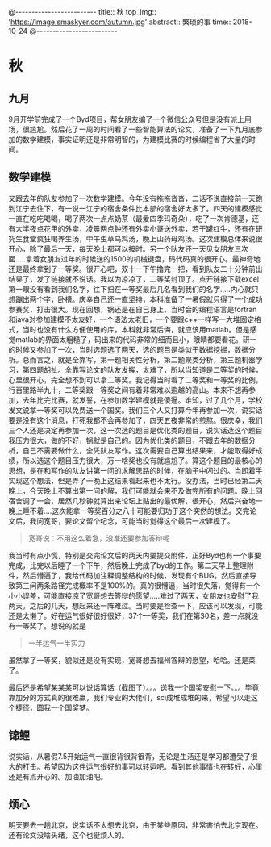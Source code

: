 @-------------------------
title:: 秋
top_img:: 'https://image.smaskyer.com/autumn.jpg'
abstract:: 繁琐的事
time:: 2018-10-24
@-------------------------
# 秋

## 九月

9月开学前完成了一个Byd项目，帮女朋友编了一个微信公众号但是没有派上用场，很尴尬。然后花了一周的时间看了一些智能算法的论文，准备了一下九月底参加的数学建模，事实证明还是非常明智的，为建模比赛的时候编程省了大量的时间。

## 数学建模

又跟去年的队友参加了一次数学建模。今年没有拖拖沓沓，二话不说直接前一天跑到江宁去住下，有一说一江宁的宿舍条件比本部的宿舍好太多了。四天的建模感觉一直在吃吃喝喝，喝了两次一点点奶茶（最爱四季玛奇朵），吃了一次肯德基，还有大半夜点花甲的外卖，凌晨两点钟还有外卖小哥送外卖，若干罐红牛，还有在研究生食堂疯狂喝养生汤，中午虫草乌鸡汤，晚上山药母鸡汤。这次建模总体来说很开心，除了最后一天，每天晚上都可以按时。另一个队友还一天见女朋友三次面.....拿着女朋友过年的时候送的1500的机械键盘，码代码真的很开心。最神奇地还是最终拿到了一等奖。很开心吧，双十一下午撸完一把，看到队友二十分钟前出结果了，发了链接就不说话。我以为凉凉了，二等奖封顶了。点开链接下载excel第一眼没有看到我们名字，往下扫在一等奖最后几名看到我们的名字.....内心就只想蹦出两个字，卧槽。庆幸自己还一直坚持，本科准备了一暑假就只得了一个成功参赛奖，打击很大。现在回想，锅还是在自己身上，当时会的编程语言是fortran和java对参加建模不太友好，一个语法太老旧，一个要跟c++一样写一大堆固定格式，当时也没有什么方便使用的库，本科就非常后悔，就应该用matlab。但是感觉matlab的界面太粗糙了，码出来的代码非常的细而且小，眼睛都要看花。研一的时候又参加了一次，当时选题选了两天，选的题目是类似于数据挖掘，数据分析。总而言之，就是全靠写，第一题相关性分析，第二题聚类分析，第三题机器学习，第四题胡扯。全靠写论文的队友发挥，太难了，所以当知道是二等奖的时候，心里很开心，完全想不到可以拿二等奖。我记得当时看了二等奖和一等奖的比例，行百里路半九十，二等奖跟一等奖之间有着非常难以逾越的高山。本来不想再参加，去年比完比赛，就发誓，在参加数学建模就是傻逼。谁知，过了几个月，学校发文说拿一等奖可以免费送一个国奖。我们三个人又打算今年再参加一次，说实话要是没有这个消息，打死我都不会再参加了，四天五夜非常的煎熬。很庆幸，我们三个人还是决定再参加一次，这一次选的题目是优化类的题目，说实话选这个题目我压力很大，做的不好，锅就是自己的。因为优化类的题目，不跟去年的数据分析，自己不需要做什么，全凭队友写作。这次需要自己算出结果来，才能取得好成绩，所以选这个题目压力很大，万一啥奖也没有就尴尬了。算这个题目的最核心的思想，是在和写作的队友讲第一问的求解思路的时候，在脑子中闪过的。当即着手实现这个想法，但是弄了一晚上这结果看起来也不太行。没办法，当时已经第二天晚上，今天晚上不算出第一问的解，我们可能就会来不及做完所有的问题。晚上回宿舍调了一会，居然几秒钟就算出来论坛上贴出的最优解，很开心，然后兴奋地一晚上睡不着....这次能拿一等奖百分之八十可能要归功于这个突然的想法。交完论文后，我问宽哥，要论文留个纪念，可能当时觉得这个最后一次建模了。

> 宽哥说：不用这么着急，没准还要参加答辩呢 

我当时有点小慌，特别是交完论文后的两天内要提交附件，正好Byd也有一个事要完成，比完以后睡了一个下午，然后晚上完成了byd的工作。第二天早上整理附件，然后懵逼了，我给代码加注释调整结构的时候，发现有个BUG。然后直接导致第三问两条路径完成概率不是100%的。真的很懵逼，当时很失落，觉得有一个小小误差，可能直接凉了宽哥想去答辩的愿望.....难过了两天，女朋友也安慰了我两天。之后的几天，想起来还一阵难过。当时要是检查一下，应该可以发现，可能还是太懒了。好在运气很好很好很好，37个一等奖，我们在第30名，差一点就没有一等奖了。想说的就是

> 一半运气一半实力

虽然拿了一等奖，貌似还是没有实现，宽哥想去福州答辩的愿望，哈哈。还是菜了。

最后还是希望某某某可以说话算话（截图了）。。。送我一个国奖安慰一下。。。毕竟靠加分的方式真的很难赢，我们专业的大佬们，sci成堆成堆的来，希望可以走这个捷径，圆我一个国奖梦。

## 锦鲤

说实话，从暑假7.5开始运气一直很背很背很背，无论是生活还是学习都遭受了很大的打击。希望因为这件运气很好的事可以转运吧。看到其他事情也在转好，心里还是有点开心的。加油加油吧。

## 烦心

明天要去一趟北京，说实话不太想去北京，由于某些原因，非常害怕去北京现在。还有论文没啥头绪，这个也挺烦人的。